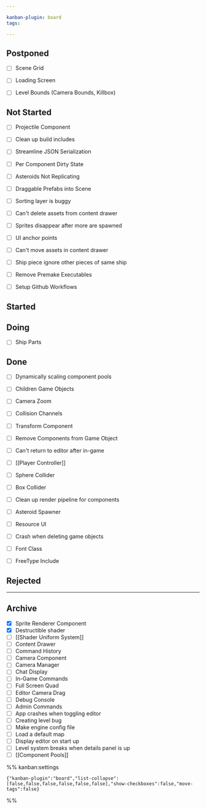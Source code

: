 ```yaml
---

kanban-plugin: board
tags: 

---
```


## Postponed

- [ ] Scene Grid
- [ ] Loading Screen
- [ ] Level Bounds (Camera Bounds, Killbox)


## Not Started

- [ ] Projectile Component
- [ ] Clean up build includes
- [ ] Streamline JSON Serialization
- [ ] Per Component Dirty State
- [ ] Asteroids Not Replicating
- [ ] Draggable Prefabs into Scene
- [ ] Sorting layer is buggy
- [ ] Can't delete assets from content drawer
- [ ] Sprites disappear after more are spawned
- [ ] UI anchor points
- [ ] Can't move assets in content drawer
- [ ] Ship piece ignore other pieces of same ship
- [ ] Remove Premake Executables
- [ ] Setup Github Workflows


## Started



## Doing

- [ ] Ship Parts


## Done

- [ ] Dynamically scaling component pools
- [ ] Children Game Objects
- [ ] Camera Zoom
- [ ] Collision Channels
- [ ] Transform Component
- [ ] Remove Components from Game Object
- [ ] Can't return to editor after in-game
- [ ] [[Player Controller]]
- [ ] Sphere Collider
- [ ] Box Collider
- [ ] Clean up render pipeline for components
- [ ] Asteroid Spawner
- [ ] Resource UI
- [ ] Crash when deleting game objects
- [ ] Font Class
- [ ] FreeType Include


## Rejected



***

## Archive

- [x] Sprite Renderer Component
- [x] Destructible shader
- [ ] [[Shader Uniform System]]
- [ ] Content Drawer
- [ ] Command History
- [ ] Camera Component
- [ ] Camera Manager
- [ ] Chat Display
- [ ] In-Game Commands
- [ ] Full Screen Quad
- [ ] Editor Camera Drag
- [ ] Debug Console
- [ ] Admin Commands
- [ ] App crashes when toggling editor
- [ ] Creating level bug
- [ ] Make engine config file
- [ ] Load a default map
- [ ] Display editor on start up
- [ ] Level system breaks when details panel is up
- [ ] [[Component Pools]]

%% kanban:settings
```
{"kanban-plugin":"board","list-collapse":[false,false,false,false,false,false],"show-checkboxes":false,"move-tags":false}
```
%%